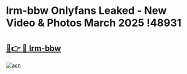 # lrm-bbw Onlyfans Leaked - New Video & Photos March 2025 !48931

# <h2><a href="https://ng6qvf.iuczelnia.edu.pl?title=lrm-bbw&ref=48931">🔗👉 🔴 lrm-bbw</a></h2>

[![acn](https://github.com/user-attachments/assets/0f9c940e-d8b0-45ae-aac7-cd30a18b3e1c)](https://ng6qvf.iuczelnia.edu.pl?title=lrm-bbw&ref=48931)

